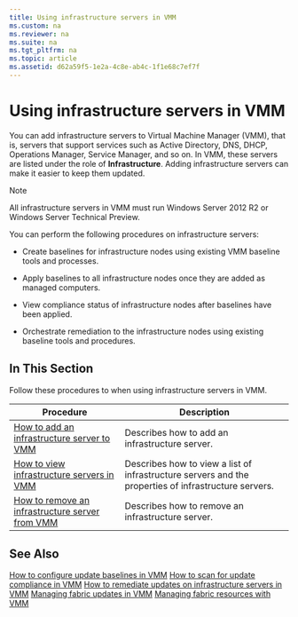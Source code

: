 ```yaml
---
title: Using infrastructure servers in VMM
ms.custom: na
ms.reviewer: na
ms.suite: na
ms.tgt_pltfrm: na
ms.topic: article
ms.assetid: d62a59f5-1e2a-4c8e-ab4c-1f1e68c7ef7f
---
```

# Using infrastructure servers in VMM
You can add infrastructure servers to Virtual Machine Manager \(VMM\), that is, servers that support services such as Active Directory, DNS, DHCP, Operations Manager, Service Manager, and so on. In VMM, these servers are listed under the role of **Infrastructure**. Adding infrastructure servers can make it easier to keep them updated.

> [!NOTE]
> All infrastructure servers in VMM must run Windows Server 2012 R2 or Windows Server Technical Preview.

You can perform the following procedures on infrastructure servers:

-   Create baselines for infrastructure nodes using existing VMM baseline tools and processes.

-   Apply baselines to all infrastructure nodes once they are added as managed computers.

-   View compliance status of infrastructure nodes after baselines have been applied.

-   Orchestrate remediation to the infrastructure nodes using existing baseline tools and procedures.

## In This Section
Follow these procedures to when using infrastructure servers in VMM.

|Procedure|Description|
|-------------|---------------|
|[How to add an infrastructure server to VMM](How-to-add-an-infrastructure-server-to-VMM.md)|Describes how to add an infrastructure server.|
|[How to view infrastructure servers in VMM](How-to-view-infrastructure-servers-in-VMM.md)|Describes how to view a list of infrastructure servers and the properties of infrastructure servers.|
|[How to remove an infrastructure server from VMM](How-to-remove-an-infrastructure-server-from-VMM.md)|Describes how to remove an infrastructure server.|

## See Also
[How to configure update baselines in VMM](How-to-configure-update-baselines-in-VMM.md)
[How to scan for update compliance in VMM](How-to-scan-for-update-compliance-in-VMM.md)
[How to remediate updates on infrastructure servers in VMM](How-to-remediate-updates-on-infrastructure-servers-in-VMM.md)
[Managing fabric updates in VMM](Managing-fabric-updates-in-VMM.md)
[Managing fabric resources with VMM](Managing-fabric-resources-with-VMM.md)


